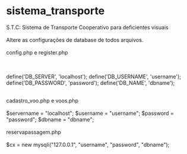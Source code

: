 # sistema_transporte
S.T.C: Sistema de Transporte Cooperativo para deficientes visuais
<br><br>
Altere as configurações de database de todos arquivos.
<br><br>config.php e register.php

<br><br>
define('DB_SERVER', 'localhost');
define('DB_USERNAME', 'username');
define('DB_PASSWORD', 'password');
define('DB_NAME', 'dbname');
<br><br>

cadastro_voo.php e voos.php
<br><br>
$servername = "localhost";
$username = "username";
$password = "password";
$dbname = "dbname";
<br><br>
reservapassagem.php
<br><br>
$cx = new mysqli("127.0.0.1", "username", "password", "dbname");
